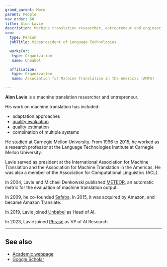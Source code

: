 ```yaml
---
grand_parent: More
parent: People
nav_order: 60
title: Alon Lavie
description: Machine translation researcher, entrepreneur and engineering director
seo:
  type: Person
  jobTitle: Vicepresident of Language Technologies

  worksFor:
   type: Organization
   name: Unbabel

  affiliation:
   type: Organization
   name: Association for Machine Translation in the Americas (AMTA)

---
```


**Alon Lavie** is a machine translation researcher and entrepreneur.

His work on machine translation has included:
* adaptation approaches
* [quality evaluation](/quality-evaluation)
* [quality estimation](/quality-estimation)
* combination of multiple systems

He studied at Carnegie Mellon University.
From 1996 to 2015, he worked as a research professor at the Language Technologies Institute at Carnegie Mellon University.

Lavie served as president at the International Association for Machine Translation and the Association for Machine Translation in the Americas.
He was also a member of the Association for Computational Linguistics (ACL).

In 2004, Lavie and Michael Denkowski published [METEOR](/meteor), an automatic metric for the evaluation of machine translation output.

In 2009, he co-founded [Safaba](/safaba).
In 2015, it was acquired by Amazon, and became Amazon Translate.

In 2019, Lavie joined [Unbabel](/unbabel) as Head of AI.

In 2023, Lavie joined [Phrase](/phrase-tms) as VP of AI Research.

---

## See also

- [Academic webpage](http://www.cs.cmu.edu/~alavie/)
- [Google Scholar](https://scholar.google.com/citations?user=iZEl7j4AAAAJ&hl=en)
